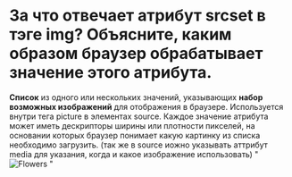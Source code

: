 За что отвечает атрибут srcset в тэге img? Объясните, каким образом браузер обрабатывает значение этого атрибута.
=====================

**Список** из одного или нескольких значений, указывающих **набор возможных изображений** для отображения в браузере. Используется внутри тега picture в элементах source. Каждое значение атрибута может иметь дескрипторы ширины или плотности пикселей, на основании которых браузер понимает какую картинку из списка необходимо загрузить. (так же в source иожно указывать аттрибут media для указания, когда и какое изображение использовать)
"
    <picture>
        <source media="(min-width:650px)" srcset="img_pink_flowers.jpg">
        <source media="(min-width:465px)" srcset="img_white_flower.jpg">
        <img src="img_orange_flowers.jpg" alt="Flowers" style="width:auto;">
    </picture>
"
